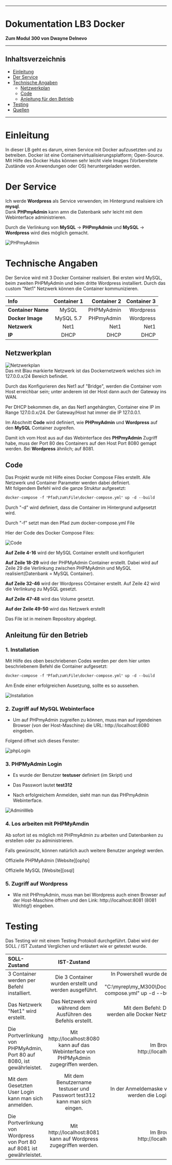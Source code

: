 ***
# Dokumentation LB3 Docker
**Zum Modul 300 von Dwayne Delnevo**
***
## Inhaltsverzeichnis
- [Einleitung](#einleitung)
- [Der Service](#der-service)
- [Technische Angaben](#technische-angaben)
  - [Netzwerkplan](#netzwerkplan)
  - [Code](#code)
  - [Anleitung für den Betrieb](#anleitung-f%C3%BCr-den-betrieb)
- [Testing](#kapitel-3-testing)
- [Quellen](#quellen)
  

***
# Einleitung

In dieser LB geht es darum, einen Service mit Docker aufzusetzten und zu betreiben. Docker ist eine Containervirtualisierungsplatform; Open-Source. Mit Hilfe des Docker Hubs können sehr leicht viele Images (Vorbereitete Zustände von Anwendungen oder OS) heruntergeladen werden.  

# Der Service

Ich werde **Wordpress** als Service verwenden; im Hintergrund realisiere ich **mysql**.  
Dank **PHPmyAdmin** kann amn die Datenbank sehr leicht mit dem Webinterface administrieren. 

Durch die Verlinkung von **MySQL** -> **PHPmyAdmin** und **MySQL** -> **Wordpress** wird dies möglich gemacht.

![PHPmyAdmin](PHPmyAdminNEW.PNG)

# Technische Angaben

Der Service wird mit 3 Docker Container realisiert. Bei ersten wird MySQL, beim zweiten PHPMyAdmin und beim dritte Wordpress installiert. Durch das custom "Net1" Netzwerk können die Container kommunizieren.

| **Info**           | **Container** 1 |   **Container** 2 |  **Container** 3 |
| :----------------- | :-------------: | ----------------: | ---------------: |
| **Container Name** |      MySQL      |    PHPMyAdmin     |     Wordpress    |
| **Docker Image**   |    MySQL 5.7    |    PHPmyAdmin     |     Wordpress    |
| **Netzwerk**       |      Net1       |        Net1       |        Net1      |
| **IP**             |      DHCP       |        DHCP       |        DHCP      |

## Netzwerkplan

![Netzwerkplan](Netzwerkplan.PNG)  
Das mit Blau markierte Netzwerk ist das Dockernetzwerk welches sich im 127.0.0.x/24 Bereich befindet.

Durch das Konfigurieren des Net1 auf "Bridge", werden die Container vom Host erreichbar sein; unter anderem ist der Host dann auch der Gateway ins WAN.  

Per DHCP bekommen die, an das Net1 angehängten, Container eine IP im Range 127.0.0.x/24. Der Gateway/Host hat immer die IP 127.0.0.1.  

Im Abschnitt **Code** wird definiert, wie **PHPmyAdmin** und **Wordpress** auf den **MySQL** Container zugreifen.  

Damit ich vom Host aus auf das Webinterface des **PHPmyAdmin** Zugriff habe, muss der Port 80 des Containers auf den Host Port 8080 gemapt werden. Bei **Wordpress** ähnlich; auf 8081.  

## Code
Das Projekt wurde mit Hilfe eines Docker Compose Files erstellt. Alle Netzwerk und Container Parameter werden dabei definiert.  
Mit folgendem Befehl wird die ganze Struktur aufgesetzt:  
```Shell
docker-compose -f ʺPfad\zum\File\docker-compose.ymlʺ up -d --build
 ```
Durch "-d" wird definiert, dass die Container im Hintergrund aufgesetzt wird.

Durch "-f" setzt man den Pfad zum docker-compose.yml File

Hier der Code des Docker Compose Files:

![Code](Code.PNG)

**Auf Zeile 4-16** wird der MySQL Container erstellt und konfiguriert

**Auf Zeile 18-29** wird der PHPMyAdmin Container erstellt. Dabei wird auf Zeile 29 die Verlinkung zwischen PHPMyAdmin und MySQL realisiert(Datenbank = MySQL Container).

**Auf Zeile 32-46** wird der Wordpress COntainer erstellt. Auf Zeile 42 wird die Verlinkung zu MySQL gesetzt.

**Auf Zeile 47-48** wird das Volume gesetzt.

**Auf der Zeile 49-50** wird das Netzwerk erstellt

Das File ist in meinem Repository abgelegt.  

## Anleitung für den Betrieb

### 1. Installation  
Mit Hilfe des oben beschriebenen Codes werden per dem hier unten beschriebenem Befehl die Container aufgesetzt:  
```Shell
docker-compose -f ʺPfad\zum\File\docker-compose.ymlʺ up -d --build
 ```
Am Ende einer erfolgreichen Ausetzung, sollte es so aussehen.  

![Installation](Installation.PNG)

 ### 2. Zugriff auf MySQL Webinterface  

- Um auf PHPmyAdmin zugreifen zu können, muss man auf irgendeinen Browser (von der Host-Maschine) die URL: http://localhost:8080 eingeben.  

Folgend öffnet sich dieses Fenster:  

![phpLogin](phpLogin.PNG)

### 3. PHPMyAdmin Login  
- Es wurde der Benutzer **testuser** definiert (im Skript) und

- Das Passwort lautet **test312**

- Nach erfolgreichem Anmelden, sieht man nun das PHPmyAdmin Webinterface.  

![AdminWeb](AdminWeb.PNG)

### 4. Los arbeiten mit PHPMyAmdin 

Ab sofort ist es möglich mit PHPmyAdmin zu arbeiten und Datenbanken zu erstellen oder zu administrieren.  

Falls gewünscht, können natürlich auch weitere Benutzer angelegt werden.  

Offizielle PHPMyAdmin [Website][ophp]

Offizielle MySQL [Website][osql]

### 5. Zugriff auf Wordpress 

- Wie mit PHPmyAdmin, muss man bei Wordpress auch einen Browser auf der Host-Maschine öffnen und den Link: http://localhost:8081 (8081 Wichtig!) eingeben.  

# Testing

Das Testing wir mit einem Testing Protokoll durchgeführt. 
Dabei wird der SOLL / IST Zustand Verglichen und erläutert wie er getestet wurde.

| SOLL-Zustand                                                             |                                      IST-Zustand                                      |                                                                                                            Test |
| :----------------------------------------------------------------------- | :-----------------------------------------------------------------------------------: | --------------------------------------------------------------------------------------------------------------: |
| 3 Container werden per Befehl installiert.                               |                 Die 3 Container wurden erstellt und werden ausgeführt.                | In Powershell wurde der Befehl docker-compose -f "C:\myrep\my_M300\Docker\LB2\docker-compose.yml" up -d --build angewendet. |
| Das Netzwerk "Net1" wird erstellt.                                       |             Das Netzwerk wird während dem Ausführen des Befehls erstellt.            |                                        Mit dem Befehl: Docker Network ls werden alle Docker Netzwerke angezeigt. |
| Die Portverlinkung von PHPMyAdmin, Port 80 auf 8080, ist gewährleistet. | Mit http://localhost:8080 kann auf das Webinterface von PHPMyAdmin zugegriffen werden. |                                                             Im Browser die Adresse http://localhost:8080 öffnen. |
| Mit dem Gesetzten User Login kann man sich anmelden.                     |           Mit dem Benutzername testuser und Passwort test312 kann man sich eingen.           |                                            In der Anmeldemaske von PHPMyAdmin werden die Login Daten getestet. |
| Die Portverlinkung von Wordpress von Port 80 auf 8081 ist gewährleistet. | Mit http://localhost:8081 kann auf Wordpress zugegriffen werden. |                                                             Im Browser die Adresse http://localhost:8081 öffnen. |

